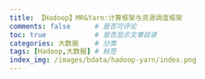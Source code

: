 ```yaml
---
title: 【Hadoop】MR&Yarn:计算框架与资源调度框架
comments: false      # 是否可评论
toc: true            # 是否显示文章目录
categories: 大数据    # 分类
tags: [Hadoop,大数据] # 标签
index_img: /images/bdata/hadoop-yarn/index.png
---
```


### <!-- more-->

